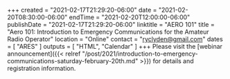 +++
created = "2021-02-17T21:29:20-06:00"
date = "2021-02-20T08:30:00-06:00"
endTime = "2021-02-20T12:00:00-06:00"
publishDate = "2021-02-17T21:29:20-06:00"
linktitle = "AERO 101"
title = "Aero 101: Introduction to Emergency Communications for the Amateur Radio Operator"
location = "Online"
contact = "[ryclyden@gmail.com](ryclyden@gmail.com)"
dates = [ "ARES" ]
outputs = [ "HTML", "Calendar" ]
+++
Please visit the
[webinar announcement]({{< relref "/post/2021/introduction-to-emergency-communications-saturday-february-20th.md" >}})
for details and registration information.
